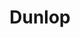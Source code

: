 ---
title: Dunlop
layout: about
permalink: /dunlop.html
# include CollectionBuilder info at bottom
# credits: true
# Edit the markdown on in this file to describe your collection
# Look in _includes/feature for options to easily add features to the page
---